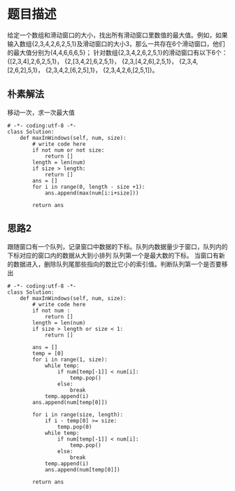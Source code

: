 # 题目描述
给定一个数组和滑动窗口的大小，找出所有滑动窗口里数值的最大值。例如，如果输入数组{2,3,4,2,6,2,5,1}及滑动窗口的大小3，那么一共存在6个滑动窗口，他们的最大值分别为{4,4,6,6,6,5}； 针对数组{2,3,4,2,6,2,5,1}的滑动窗口有以下6个： {[2,3,4],2,6,2,5,1}， {2,[3,4,2],6,2,5,1}， {2,3,[4,2,6],2,5,1}， {2,3,4,[2,6,2],5,1}， {2,3,4,2,[6,2,5],1}， {2,3,4,2,6,[2,5,1]}。

## 朴素解法
移动一次，求一次最大值
```
# -*- coding:utf-8 -*-
class Solution:
    def maxInWindows(self, num, size):
        # write code here
        if not num or not size:
            return []
        length = len(num)
        if size > length:
            return []
        ans = []
        for i in range(0, length - size +1):
            ans.append(max(num[i:i+size]))
        
        return ans
```

## 思路2
跟随窗口有一个队列，记录窗口中数据的下标。队列内数据量少于窗口，队列内的下标对应的窗口内的数据从大到小排列
队列第一个是最大数的下标。
当窗口有新的数据进入，删除队列尾那些指向的数比它小的索引值。判断队列第一个是否要移出
```
# -*- coding:utf-8 -*-
class Solution:
    def maxInWindows(self, num, size):
        # write code here
        if not num :
            return []
        length = len(num)
        if size > length or size < 1:
            return []
        
        ans = []
        temp = [0]
        for i in range(1, size):
            while temp:
                if num[temp[-1]] < num[i]:
                    temp.pop()
                else:
                    break
            temp.append(i)
        ans.append(num[temp[0]])
        
        for i in range(size, length):
            if i - temp[0] >= size:
                temp.pop(0)
            while temp:
                if num[temp[-1]] < num[i]:
                    temp.pop()
                else:
                    break
            temp.append(i)
            ans.append(num[temp[0]])
        
        return ans
```